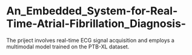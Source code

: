 # An_Embedded_System-for-Real-Time-Atrial-Fibrillation_Diagnosis-
The priject involves real-time ECG signal acquisition and employs a multimodal model trained on the PTB-XL dataset. 
